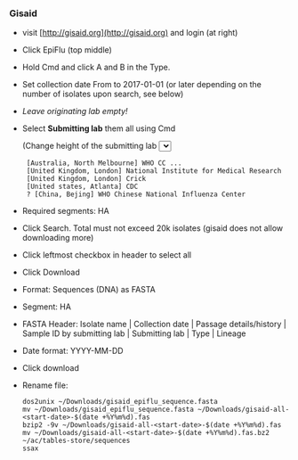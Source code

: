 ### Gisaid

  - visit [http://gisaid.org](http://gisaid.org) and login (at right)
  - Click EpiFlu (top middle)
  - Hold Cmd and click A and B in the Type.
  - Set collection date From to 2017-01-01 (or later depending on the number of isolates upon search, see below)
  - _Leave originating lab empty!_

  - Select **Submitting lab** them all using Cmd

    (Change height of the submitting lab <select> 500px)

         [Australia, North Melbourne] WHO CC ...
         [United Kingdom, London] National Institute for Medical Research
         [United Kingdom, London] Crick
         [United states, Atlanta] CDC
         ? [China, Bejing] WHO Chinese National Influenza Center

  - Required segments: HA
  - Click Search. Total must not exceed 20k isolates (gisaid does not allow downloading more)
  - Click leftmost checkbox in header to select all
  - Click Download
  - Format: Sequences (DNA) as FASTA
  - Segment: HA
  - FASTA Header: Isolate name |  Collection date | Passage details/history |  Sample ID by submitting lab | Submitting lab | Type |  Lineage
  - Date format: YYYY-MM-DD
  - Click download

  - Rename file:

        dos2unix ~/Downloads/gisaid_epiflu_sequence.fasta
        mv ~/Downloads/gisaid_epiflu_sequence.fasta ~/Downloads/gisaid-all-<start-date>-$(date +%Y%m%d).fas
        bzip2 -9v ~/Downloads/gisaid-all-<start-date>-$(date +%Y%m%d).fas
        mv ~/Downloads/gisaid-all-<start-date>-$(date +%Y%m%d).fas.bz2 ~/ac/tables-store/sequences
        ssax
